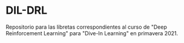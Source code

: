 # DIL-DRL
 Repositorio para las libretas correspondientes al curso de "Deep Reinforcement Learning" para "Dive-In Learning" en primavera 2021.
